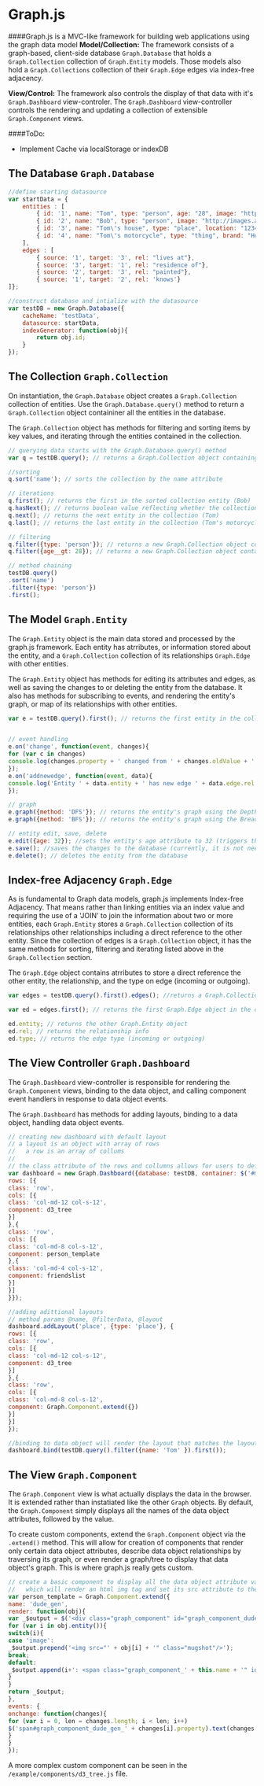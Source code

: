 Graph.js
========

####Graph.js is a MVC-like framework for building web applications using the graph data model
**Model/Collection:** The framework consists of a graph-based, client-side database `Graph.Database` that holds a `Graph.Collection` collection of `Graph.Entity` models. Those models also hold a `Graph.Collections` collection of their `Graph.Edge` edges via index-free adjacency.

**View/Control:** The framework also controls the display of that data with it's `Graph.Dashboard` view-controler. The `Graph.Dashboard` view-controller controls the rendering and updating a collection of  extensible `Graph.Component` views.

####ToDo:
+ Implement Cache via localStorage or indexDB

The Database `Graph.Database`
----------

```javascript  
//define starting datasource
var startData = {
    entities : [
        { id: '1', name: "Tom", type: "person", age: "28", image: "http://img3.wikia.nocookie.net/__cb20120329233907/alcatraztv/images/2/22/2002_mugshot.jpg"},
        { id: '2', name: "Bob", type: "person", image: "http://images.amcnetworks.com/blogs.amctv.com/wp-content/uploads/2010/04/Krazy-8-Mugshot-760.jpg"},
        { id: '3', name: "Tom\'s house", type: "place", location: "1234 1st St"},
        { id: '4', name: "Tom\'s motorcycle", type: "thing", brand: "Honda"}
    ], 
    edges : [
        { source: '1', target: '3', rel: "lives at"},
        { source: '3', target: '1', rel: "residence of"},
        { source: '2', target: '3', rel: "painted"},
        { source: '1', target: '2', rel: 'knows'}  
]};

//construct database and intialize with the datasource
var testDB = new Graph.Database({
    cacheName: 'testData',
    datasource: startData, 
    indexGenerator: function(obj){
        return obj.id;
    }
});
```
The Collection `Graph.Collection`
----------
On instantiation, the `Graph.Database` object creates a `Graph.Collection` collection of entities. Use the `Graph.Database.query()` method to return a `Graph.Collection` object containiner all the entities in the database.  

The `Graph.Collection` object has methods for filtering and sorting items by key values, and iterating through the entities contained in the collection.
```javascript  
// querying data starts with the Graph.Database.query() method
var q = testDB.query(); // returns a Graph.Collection object containing all the entities in the database

//sorting
q.sort('name'); // sorts the collection by the name attribute

// iterations
q.first(); // returns the first in the sorted collection entity (Bob)
q.hasNext(); // returns boolean value reflecting whether the collection has more entities to return
q.next(); // returns the next entity in the collection (Tom)
q.last(); // returns the last entity in the collection (Tom's motorcycle)

// filtering
q.filter({type: 'person'}); // returns a new Graph.Collection object containing all entities matching the filter criteria
q.filter({age__gt: 28}); // returns a new Graph.Collection object containing all the entities with an age attribute greater than 28

// method chaining
testDB.query()
.sort('name')
.filter({type: 'person'})
.first();
```
The Model `Graph.Entity`
----------
The `Graph.Entity` object is the main data stored and processed by the graph.js framework. Each entity has atrributes, or information stored about the entity, and a `Graph.Collection` collection of its relationships `Graph.Edge` with other entities.  

The `Graph.Entity` object has methods for editing its attributes and edges, as well as saving the changes to or deleting the entity from the database. It also has methods for subscribing to events, and rendering the entity's graph, or map of its relationships with other entities.
```javascript  
var e = testDB.query().first(); // returns the first entity in the collection. Alternatively, use the .filter() method to select a desired entity by it's attributes


// event handling
e.on('change', function(event, changes){
for (var c in changes)
console.log(changes.property + ' changed from ' + changes.oldValue + ' to ' + changes.newValue); 
});
e.on('addnewedge', function(event, data){
console.log('Entity ' + data.entity + ' has new edge ' + data.edge.rel + ' with ' + data.edge.entity.name);
});

// graph
e.graph({method: 'DFS'}); // returns the entity's graph using the Depth First Search algorithm
e.graph({method: 'BFS'}); // returns the entity's graph using the Breadth First Search algorithm

// entity edit, save, delete
e.edit({age: 32}); //sets the entity's age attribute to 32 (triggers the change event)
e.save(); //saves the changes to the database (currently, it is not needed to save the changes as the cache feature, and server-side storage are not implemented)
e.delete(); // deletes the entity from the database
```
Index-free Adjacency `Graph.Edge`
----------
As is fundamental to Graph data models, graph.js implements Index-free Adjacency. That means rather than linking entities via an index value and requiring the use of a 'JOIN' to join the information about two or more entities, each `Graph.Entity` stores a `Graph.Collection` collection of its relationships other relationships including a direct reference to the other entity. Since the collection of edges is a `Graph.Collection` object, it has the same methods for sorting, filtering and iterating listed above in the `Graph.Collection` section.  

The `Graph.Edge` object contains atrributes to store a direct reference the other entity, the relationship, and the type on edge (incoming or outgoing).
```javascript  
var edges = testDB.query().first().edges(); //returns a Graph.Collection of the Grpah.Edge objects

var ed = edges.first(); // returns the first Graph.Edge object in the collection

ed.entity; // returns the other Graph.Entity object
ed.rel; // returns the relationship info
ed.type; // returns the edge type (incoming or outgoing)
```
The View Controller `Graph.Dashboard`
----------
The `Graph.Dashboard` view-controller is responsible for rendering the `Graph.Component` views, binding to the data object, and calling component event handlers in response to data object events.  

The `Graph.Dashboard` has methods for adding layouts, binding to a data object, handling data object events.
```javascript
// creating new dashboard with default layout
// a layout is an object with array of rows
//   a row is an array of collums
//
// the class attribute of the rows and collumns allows for users to define the css class(es) to be included in the row & collumn markup when rendered
var dashboard = new Graph.Dashboard({database: testDB, container: $('#main'), layout: {
rows: [{
class: 'row',
cols: [{
class: 'col-md-12 col-s-12',
component: d3_tree
}]
},{
class: 'row',
cols: [{
class: 'col-md-8 col-s-12',
component: person_template
},{
class: 'col-md-4 col-s-12',
component: friendslist
}]
}]
}});

//adding adittional layouts 
// method params @name, @filterData, @layout
dashboard.addLayout('place', {type: 'place'}, {
rows: [{
class: 'row',
cols: [{
class: 'col-md-12 col-s-12',
component: d3_tree
}]
},{
class: 'row',
cols: [{
class: 'col-md-8 col-s-12',
component: Graph.Component.extend({})
}]
}]
});

//binding to data object will render the layout that matches the layout filterData with the data object attributes
dashboard.bind(testDB.query().filter({name: 'Tom' }).first());
```
The View `Graph.Component`
----------
The `Graph.Component` view is what actually displays the data in the browser. It is extended rather than instatiated like the other `Graph` objects. By default, the `Graph.Component` simply displays all the names of the data object attributes, followed by the value.  

To create custom components, extend the `Graph.Component` object via the `.extend()` method. This will allow for creation of components that render only certain data object attributes, describe data object relationships by traversing its graph, or even render a graph/tree to display that data object's graph. This is where graph.js really gets custom.
```javascript
// create a basic component to display all the data object attribute value, except for the attribute 'image'
//   which will render an html img tag and set its src attribute to the data object's 'image' attribute value. 
var person_template = Graph.Component.extend({
name: 'dude_gen',
render: function(obj){
var _$output = $('<div class="graph_component" id="graph_component_dude_gen"/>');
for (var i in obj.entity()){
switch(i){
case 'image':
_$output.prepend('<img src="' + obj[i] + '" class="mugshot"/>');
break;
default:
_$output.append(i+': <span class="graph_component_' + this.name + '" id="graph_component_' + this.name + '_' + i + '">' + obj[i] + ' </span><br/>');
}
}
return _$output; 
},
events: {
onchange: function(changes){
for (var i = 0, len = changes.length; i < len; i++)
$('span#graph_component_dude_gen_' + changes[i].property).text(changes[i].newValue); 
}
}
});
```

A more complex custom component can be seen in the `/example/components/d3_tree.js` file.
